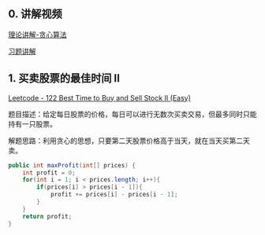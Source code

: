 
## 0. 讲解视频

[理论讲解-贪心算法](https://www.bilibili.com/video/av46292575/?p=25)

[习题讲解](https://www.bilibili.com/video/av46292575/?p=26)

## 1. 买卖股票的最佳时间 II

[Leetcode - 122 Best Time to Buy and Sell Stock II (Easy)](https://leetcode.com/problems/best-time-to-buy-and-sell-stock-ii/)

题目描述：给定每日股票的价格，每日可以进行无数次买卖交易，但最多同时只能持有一只股票。

解题思路：利用贪心的思想，只要第二天股票价格高于当天，就在当天买第二天卖。

```java
public int maxProfit(int[] prices) {
    int profit = 0;
    for(int i = 1; i < prices.length; i++){
        if(prices[i] > prices[i - 1]){
            profit += prices[i] - prices[i - 1];
        }
    }
    return profit;
}
```